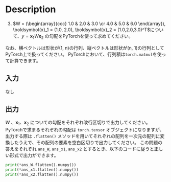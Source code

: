# Description
3. $W = (\begin{array}{ccc}
1.0 & 2.0 & 3.0 \cr
4.0 & 5.0 & 6.0 \end{array}), \boldsymbol{x}_1 = (1.0, 2.0), \boldsymbol{x}_2 = (1.0,2.0,3.0)^T$について、$y = \boldsymbol{x}_1 W \boldsymbol{x}_2$ の勾配をPyTorchを使って求めてください。

なお、横ベクトルは形状が(1, n)の行列、縦ベクトルは形状が(n, 1)の行列としてPyTorch上で扱ってください。
PyTorchにおいて、行列積は`torch.matmul`を使って計算できます。

## 入力
なし

## 出力
$W$ 、$\boldsymbol{x}_1$、$\boldsymbol{x}_2$ についての勾配をそれぞれ改行区切りで出力してください。
PyTorchで求まるそれぞれの勾配は `torch.tensor` オブジェクトになりますが、
出力する際は `.flatten()` メソッドを用いてそれぞれの配列を一次元の配列に変換したうえで、その配列の要素を空白区切りで出力してください。
この問題の答えをそれぞれ `ans_W`, `ans_x1`, `ans_x2` とするとき、以下のコードに従うと正しい形式で出力ができます。
```python
print(*ans_W.flatten().numpy())
print(*ans_x1.flatten().numpy())
print(*ans_x2.flatten().numpy())
``` 